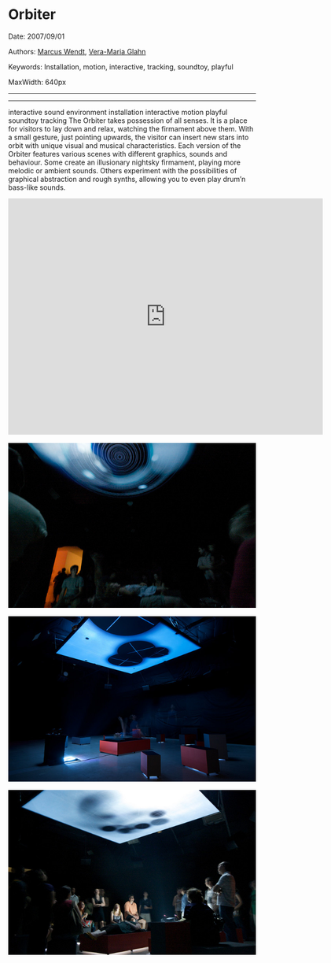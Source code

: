 # Orbiter

Date: 2007/09/01

Authors: [Marcus Wendt](http://field.io), [Vera-Maria Glahn](http://field.io)

Keywords: Installation, motion, interactive, tracking, soundtoy, playful

MaxWidth: 640px

---
---

interactive sound environment
installation interactive motion playful soundtoy tracking
The Orbiter takes possession of all senses. It is a place for visitors to lay down and relax, watching the firmament above them. With a small gesture, just pointing upwards, the visitor can insert new stars into orbit with unique visual and musical characteristics. Each version of the Orbiter features various scenes with different graphics, sounds and behaviour. Some create an illusionary nightsky firmament, playing more melodic or ambient sounds. Others experiment with the possibilities of graphical abstraction and rough synths, allowing you to even play drum’n bass-like sounds.

<iframe src="http://player.vimeo.com/video/303105?title=0&amp;byline=0&amp;portrait=0&amp;color=c9ff23" frameborder="0" width="640" height="480"></iframe>


![](2705174086_833d7c9009_z.jpg)

![](2705170290_27d94d9a58_z.jpg)

![](2704343317_a11a663e60_z.jpg)